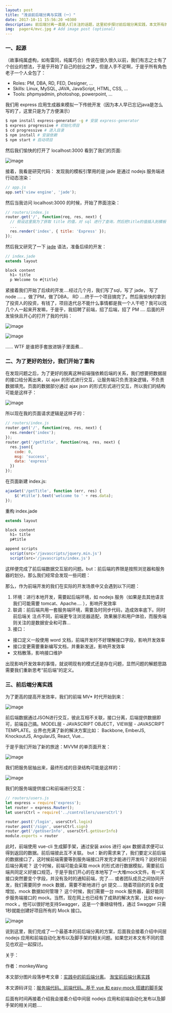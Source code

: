 ```yaml
---
layout: post
title: "浅谈前后端分离与实践（一）"
date: 2017-10-11 15:56:20 +0300
description: 前后端分离一直是人们关注的话题，这里初步探讨前后端分离实践，本文所有的案例源码均在我的github上可以找到，有兴趣的可以动手参考实践。 # Add post description (optional)
img:  pager4/mvc.jpg # Add image post (optional)
---
```


### 一、起源

（故事纯属虚构，如有雷同，纯属巧合）传说在很久很久以前，我们有志之士有了个创业的想法，于是乎开始了自己的创业之梦，但是人手不足啊，于是乎所有角色老子一个人全包了：

* Roles: PM, DBA, RD, FED, Designer, ...
* Skills: Linux, MySQL, JAVA, JavaScript, HTML, CSS, ...
* Tools: phpmyadmin, photoshop, powerpoint, ...

我们用 express 应用生成器来模拟一下传统开发（因为本人早已忘记java是怎么写的了，这里只是为了方便演示）

``` bash
$ npm install express-generator -g # 安装 express-generator
$ express progressive # 初始化项目
$ cd progressive # 进入目录
$ npm install # 安装依赖
$ npm start # 启动项目
```

然后我们愉快的打开了 localhost:3000 看到了我们的页面:

![image]({{site.baseurl}}/assets/img/pager4/1.jpg)

接着，我看是研究代码：
发现我的模板引擎用的是 jade 是通过 nodejs 服务端进行动态渲染：

```javascript
// app.js
app.set('view engine', 'jade');
```

然后当我访问 localhost:3000 的时候，开始了界面渲染：

```javascript
// routers/index.js
router.get('/', function(req, res, next) {
  // 假设这里我为了获取 title 的值，对 sql 进行了查询，然后把title的值插入到模板引擎中
  ...
  res.render('index', { title: 'Express' });
});
```
然后我又研究了一下 [jade](https://segmentfault.com/a/1190000000357534) 语法，准备后续的开发：

``` javascript
// index.jade
extends layout

block content
  h1= title
  p Welcome to #{title}
```

紧接着我们开始了后续的开发....经过几个月，我们写了sql，写了 jade， 写了node .... 。做了PM，做了DBA， RD ....终于一个项目搞完了。然后我愉快的拿到了投资人的投资，有钱了，项目迭代总不能什么事情都是我一个人干吧？我可以找几个人一起来开发嘛，于是乎，我招聘了前端，招了后端，招了 PM ....
后面的开发愉快且开心的打开了我的代码：

![image]({{site.baseurl}}/assets/img/pager4/2.jpg)

![image]({{site.baseurl}}/assets/img/pager4/3.jpg)

...... WTF 是谁把手套放进锅子里面煮...

### 二、为了更好的划分，我们开始了重构
在发现问题之后，为了更好的脱离这种前端强依赖后端的关系，我们想要把数据层的接口给分离出来，以 ajax 的形式进行交互，让服务端只负责渲染逻辑，不负责数据填充。页面的数据部分通过 ajax json 的形式形式进行交互，所以我们的结构可能是这样子：

![image]({{site.baseurl}}/assets/img/pager4/4.jpg)

所以现在我的页面请求逻辑是这样子的：

``` javascript
// routers/index.js
router.get('/', function(req, res, next) {
  res.render('index');
});
router.get('/getTitle', function(req, res, next) {
  res.json({
    code: 0,
    msg: 'success',
    data: 'express'
  })
});
```

在页面新建 index.js:

``` javascript
ajaxGet('/getTitle', function (err, res) {
    $('#title').text('welcome to ' + res.data);
});
```

重构 index.jade

``` javascript
extends layout

block content
  h1= title
  p#title

append scripts
  script(src='/javascripts/jquery.min.js')
  script(src='/javascripts/index.js')
```

这样便完成了前后端数据交互层的问题。but：前后端的界限是按照浏览器和服务器的划分。那么我们经常会发现一些问题：

那么，作为前端开发的我们在实际的开发场景中又会遇到以下问题：

1. 环境：进行本地开发，需要起后端环境，如 nodejs 服务（如果是去其他语言 我们可能需要 tomcat、Apache.... ），影响开发效率
2. 联调：前后端共用一套服务端环境，需要及时同步代码，造成效率底下。同时前后端关 注点不同，前端更专注浏览器适配，效果展示和用户体验，而服务端则关注的是数据安全和可靠...
3. 接口：
* 接口定义一般使用 word 文档，前端开发时不好理解接口字段，影响开发效率
* 接口变更需要重新编写文档，并重新发送，影响开发效率
* 文档散落，影响接口维护

出现影响开发效率的事情，就说明现有的模式还是存在问题，显然问题的解题思路需要我们重新思考“前后端”的定义。

### 三、前后端分离实践
为了更高的提高开发效率，我们的前端 MV* 时代开始到来：

![image]({{site.baseurl}}/assets/img/pager4/mvc.jpg)

前后端数据通过JSON进行交互，彼此互相不关联，接口分离，后端提供数据即可，前端自己搞。MODEL层 - JAVASCRIPT OBJECT，VIEW层 - JAVASCRIPT TEMPLATE。业界也充满了新的解决方案比如： Backbone, EmberJS, KnockoutJS, AngularJS, React, Vue...

于是乎我们开始了新的旅途：MVVM 的单页面开发：

![image]({{site.baseurl}}/assets/img/pager4/5.gif)

我们把服务层抽出来，最终形成的目录结构可能是这样的：

![image]({{site.baseurl}}/assets/img/pager4/6.jpg)

我们的服务端提供接口和前端进行交互：

``` javascript
// routers/users.js
let express = require('express');
let router = express.Router();
let usersCtrl = require('../controllers/usersCtrl')

router.post('/login', usersCtrl.login)
router.post('/sign', usersCtrl.sign)
router.get('/getUserInfo', usersCtrl.getUserInfo)
module.exports = router
```

此时，前端使用 vue-cli 生成脚手架，通过安装 axios 进行 ajax 数据请求便可以得到返回的数据。前后端彼此互不关联。
but：新的需求来了，我们要定义前后端的数据接口了，这时候前端需要等到服务端接口开发完才能进行开发吗？说好的前后端分离呢？
这个时候，前端可能会采取 mock 的形式进行数据模拟，需要前后端共同定义好接口规范，于是乎我们开心的在本地写了一大堆mock文件。有一天接口突然要变个字段，并没有及时的通知前端，完了.... 或者团队成员之间协同开发，我们需要同步 mock 数据，需要不断地进行 git 提交.... 随着项目的的复杂度增加，mock 数据如何管理？
这个时候，我们需要一台 mock 服务器，最好能同步服务端接口的 mock。当然，现在网上也已经有了成熟的解决方案，比如 easy-mock 。他可以很好地支持Swagger，这是一个重磅级特性，通过 Swagger 只需1秒就能创建好项目所有的 Mock 接口。

![image]({{site.baseurl}}/assets/img/pager4/7.gif)

说到这里，我们完成了一个最基本的前后端分离的方案，后面我会接着介绍中间层 nodejs 应用和前端自动化发布以及脚手架的相关问题。如果您对本文有不同的意见也欢迎一起探讨。

关于：

作者：monkeyWang


本文部分图片段落参考文章：[实践中的前后端分离](https://juejin.im/post/59dad63ff265da065270d49e)。 [淘宝前后端分离实践](http://link.zhihu.com/?target=http%3A//2014.jsconf.cn/slides/herman-taobaoweb/index.html)


本文源码详见：[服务端代码。](https://github.com/monkeyWangs/haidai-server)[前端代码。](https://github.com/monkeyWangs/haidai-admin)[基于 vue 和 easy-mock 搭建的脚手架](https://github.com/monkeyWangs/vue-superCli)


后面有时间再接着介绍我会接着介绍中间层 nodejs 应用和前端自动化发布以及脚手架的相关问题....

